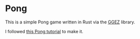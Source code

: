 # Pong

This is a simple Pong game written in Rust via the [GGEZ](https://ggez.rs/)
library.

I followed [this Pong
tutorial](https://mkhan45.github.io/2020/05/19/Pong-tutorial-with-ggez.html) to
make it.
